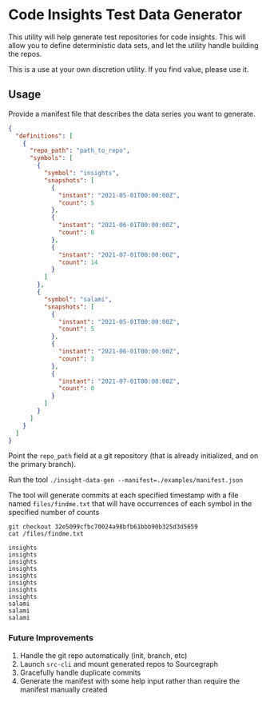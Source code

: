 # Code Insights Test Data Generator

This utility will help generate test repositories for code insights. This will allow you
to define deterministic data sets, and let the utility handle building the repos.

This is a use at your own discretion utility. If you find value, please use it.

## Usage

Provide a manifest file that describes the data series you want to generate.

```json
{
  "definitions": [
    {
      "repo_path": "path_to_repo",
      "symbols": [
        {
          "symbol": "insights",
          "snapshots": [
            {
              "instant": "2021-05-01T00:00:00Z",
              "count": 5
            },
            {
              "instant": "2021-06-01T00:00:00Z",
              "count": 8
            },
            {
              "instant": "2021-07-01T00:00:00Z",
              "count": 14
            }
          ]
        },
        {
          "symbol": "salami",
          "snapshots": [
            {
              "instant": "2021-05-01T00:00:00Z",
              "count": 5
            },
            {
              "instant": "2021-06-01T00:00:00Z",
              "count": 3
            },
            {
              "instant": "2021-07-01T00:00:00Z",
              "count": 0
            }
          ]
        }
      ]
    }
  ]
}
```

Point the `repo_path` field at a git repository (that is already initialized, and on the primary branch).

Run the tool `./insight-data-gen --manifest=./examples/manifest.json`

The tool will generate commits at each specified timestamp with a file named `files/findme.txt` that will have
occurrences of each symbol in the specified number of counts

```
git checkout 32e5099cfbc70024a98bfb61bbb90b325d3d5659
cat /files/findme.txt

insights
insights
insights
insights
insights
insights
insights
insights
salami
salami
salami
```

### Future Improvements

1. Handle the git repo automatically (init, branch, etc)
2. Launch `src-cli` and mount generated repos to Sourcegraph
3. Gracefully handle duplicate commits
4. Generate the manifest with some help input rather than require the manifest manually created

